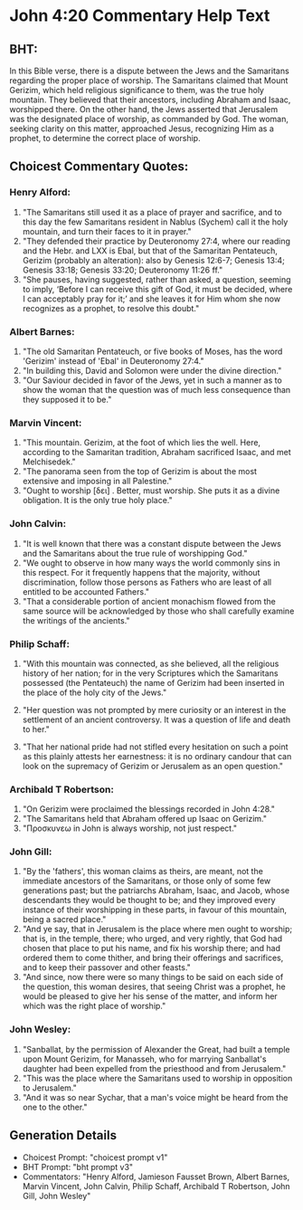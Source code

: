 # John 4:20 Commentary Help Text

## BHT:
In this Bible verse, there is a dispute between the Jews and the Samaritans regarding the proper place of worship. The Samaritans claimed that Mount Gerizim, which held religious significance to them, was the true holy mountain. They believed that their ancestors, including Abraham and Isaac, worshipped there. On the other hand, the Jews asserted that Jerusalem was the designated place of worship, as commanded by God. The woman, seeking clarity on this matter, approached Jesus, recognizing Him as a prophet, to determine the correct place of worship.

## Choicest Commentary Quotes:
### Henry Alford:
1. "The Samaritans still used it as a place of prayer and sacrifice, and to this day the few Samaritans resident in Nablus (Sychem) call it the holy mountain, and turn their faces to it in prayer."
2. "They defended their practice by Deuteronomy 27:4, where our reading and the Hebr. and LXX is Ebal, but that of the Samaritan Pentateuch, Gerizim (probably an alteration): also by Genesis 12:6-7; Genesis 13:4; Genesis 33:18; Genesis 33:20; Deuteronomy 11:26 ff."
3. "She pauses, having suggested, rather than asked, a question, seeming to imply, ‘Before I can receive this gift of God, it must be decided, where I can acceptably pray for it;’ and she leaves it for Him whom she now recognizes as a prophet, to resolve this doubt."

### Albert Barnes:
1. "The old Samaritan Pentateuch, or five books of Moses, has the word 'Gerizim' instead of 'Ebal' in Deuteronomy 27:4."
2. "In building this, David and Solomon were under the divine direction."
3. "Our Saviour decided in favor of the Jews, yet in such a manner as to show the woman that the question was of much less consequence than they supposed it to be."

### Marvin Vincent:
1. "This mountain. Gerizim, at the foot of which lies the well. Here, according to the Samaritan tradition, Abraham sacrificed Isaac, and met Melchisedek."
2. "The panorama seen from the top of Gerizim is about the most extensive and imposing in all Palestine."
3. "Ought to worship [δει] . Better, must worship. She puts it as a divine obligation. It is the only true holy place."

### John Calvin:
1. "It is well known that there was a constant dispute between the Jews and the Samaritans about the true rule of worshipping God."
2. "We ought to observe in how many ways the world commonly sins in this respect. For it frequently happens that the majority, without discrimination, follow those persons as Fathers who are least of all entitled to be accounted Fathers."
3. "That a considerable portion of ancient monachism flowed from the same source will be acknowledged by those who shall carefully examine the writings of the ancients."

### Philip Schaff:
1. "With this mountain was connected, as she believed, all the religious history of her nation; for in the very Scriptures which the Samaritans possessed (the Pentateuch) the name of Gerizim had been inserted in the place of the holy city of the Jews." 

2. "Her question was not prompted by mere curiosity or an interest in the settlement of an ancient controversy. It was a question of life and death to her." 

3. "That her national pride had not stifled every hesitation on such a point as this plainly attests her earnestness: it is no ordinary candour that can look on the supremacy of Gerizim or Jerusalem as an open question."

### Archibald T Robertson:
1. "On Gerizim were proclaimed the blessings recorded in John 4:28."
2. "The Samaritans held that Abraham offered up Isaac on Gerizim."
3. "Προσκυνεω in John is always worship, not just respect."

### John Gill:
1. "By the 'fathers', this woman claims as theirs, are meant, not the immediate ancestors of the Samaritans, or those only of some few generations past; but the patriarchs Abraham, Isaac, and Jacob, whose descendants they would be thought to be; and they improved every instance of their worshipping in these parts, in favour of this mountain, being a sacred place."
2. "And ye say, that in Jerusalem is the place where men ought to worship; that is, in the temple, there; who urged, and very rightly, that God had chosen that place to put his name, and fix his worship there; and had ordered them to come thither, and bring their offerings and sacrifices, and to keep their passover and other feasts."
3. "And since, now there were so many things to be said on each side of the question, this woman desires, that seeing Christ was a prophet, he would be pleased to give her his sense of the matter, and inform her which was the right place of worship."

### John Wesley:
1. "Sanballat, by the permission of Alexander the Great, had built a temple upon Mount Gerizim, for Manasseh, who for marrying Sanballat's daughter had been expelled from the priesthood and from Jerusalem." 
2. "This was the place where the Samaritans used to worship in opposition to Jerusalem."
3. "And it was so near Sychar, that a man's voice might be heard from the one to the other."


## Generation Details
- Choicest Prompt: "choicest prompt v1"
- BHT Prompt: "bht prompt v3"
- Commentators: "Henry Alford, Jamieson Fausset Brown, Albert Barnes, Marvin Vincent, John Calvin, Philip Schaff, Archibald T Robertson, John Gill, John Wesley"
